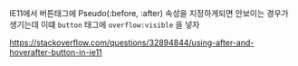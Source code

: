 IE11에서 버튼태그에 Pseudo(:before, :after) 속성을 지정하게되면 안보이는 경우가 생기는데 이떄 `button` 태그에 `overflow:visible` 을 넣자

https://stackoverflow.com/questions/32894844/using-after-and-hoverafter-button-in-ie11

